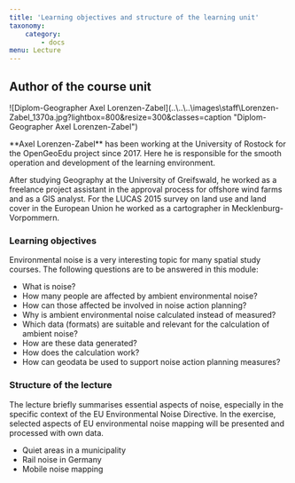 ```yaml
---
title: 'Learning objectives and structure of the learning unit'
taxonomy:
    category:
        - docs
menu: Lecture
---
```


## Author of the course unit

<div class="row align-items-center">
  <div class="col-sm-3" markdown="1">![Diplom-Geographer Axel Lorenzen-Zabel](..\..\..\images\staff\Lorenzen-Zabel_1370a.jpg?lightbox=800&resize=300&classes=caption "Diplom-Geographer Axel Lorenzen-Zabel")</div>
  <div class="col-sm-9">
    <p markdown="1">**Axel Lorenzen-Zabel** has been working at the University of Rostock for the OpenGeoEdu project since 2017. Here he is responsible for the smooth operation and development of the learning environment.</p>
    <p>After studying Geography at the University of Greifswald, he worked as a freelance project assistant in the approval process for offshore wind farms and as a GIS analyst. For the LUCAS 2015 survey on land use and land cover in the European Union he worked as a cartographer in Mecklenburg-Vorpommern.</p>
  </div>
</div>

### Learning objectives

Environmental noise is a very interesting topic for many spatial study courses. The following questions are to be answered in this module:

* What is noise?
* How many people are affected by ambient environmental noise?
* How can those affected be involved in noise action planning?
* Why is ambient environmental noise calculated instead of measured?
* Which data (formats) are suitable and relevant for the calculation of ambient noise?
* How are these data generated?
* How does the calculation work?
* How can geodata be used to support noise action planning measures?

### Structure of the lecture

The lecture briefly summarises essential aspects of noise, especially in the specific context of the EU Environmental Noise Directive. In the exercise, selected aspects of EU environmental noise mapping will be presented and processed with own data.

* Quiet areas in a municipality
* Rail noise in Germany
* Mobile noise mapping
  